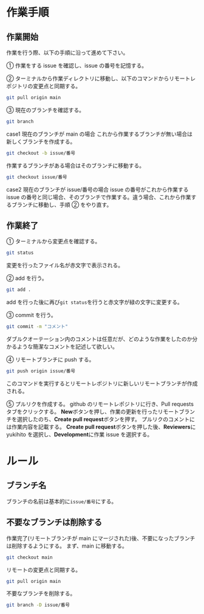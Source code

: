 # 作業手順

## 作業開始

作業を行う際、以下の手順に沿って進めて下さい。

① 作業をする issue を確認し、issue の番号を記憶する。

② ターミナルから作業ディレクトリに移動し、以下のコマンドからリモートレポジトリの変更点と同期する。

```bash
git pull origin main
```

③ 現在のブランチを確認する。

```bash
git branch
```

case1 現在のブランチが main の場合
これから作業するブランチが無い場合は新しくブランチを作成する。

```bash
git checkout -b issue/番号
```

作業するブランチがある場合はそのブランチに移動する。

```bash
git checkout issue/番号
```

case2 現在のブランチが issue/番号の場合
issue の番号がこれから作業する issue の番号と同じ場合、そのブランチで作業する。違う場合、これから作業するブランチに移動し、手順 ② をやり直す。

## 作業終了

① ターミナルから変更点を確認する。

```bash
git status
```

変更を行ったファイル名が赤文字で表示される。

② add を行う。

```bash
git add .
```

add を行った後に再び`git status`を行うと赤文字が緑の文字に変更する。

③ commit を行う。

```bash
git commit -m "コメント"
```

ダブルクオーテーション内のコメントは任意だが、どのような作業をしたのか分かるような簡潔なコメントを記述して欲しい。

④ リモートブランチに push する。

```bash
git push origin issue/番号
```

このコマンドを実行するとリモートレポジトリに新しいリモートブランチが作成される。

⑤ プルリクを作成する。
github のリモートレポジトリに行き、Pull requests タブをクリックする。
**New**ボタンを押し、作業の更新を行ったリモートブランチを選択したのち、**Create pull request**ボタンを押す。
プルリクのコメントには作業内容を記載する。
**Create pull request**ボタンを押した後、**Reviewers**に yukihito を選択し、**Development**に作業 issue を選択する。

# ルール

## ブランチ名

ブランチの名前は基本的に`issue/番号`にする。

## 不要なブランチは削除する

作業完了(リモートブランチが main にマージされた)後、不要になったブランチは削除するようにする。
まず、main に移動する。

```bash
git checkout main
```

リモートの変更点と同期する。

```bash
git pull origin main
```

不要なブランチを削除する。

```bash
git branch -D issue/番号
```
